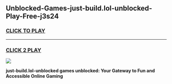 
## Unblocked-Games-just-build.lol-unblocked-Play-Free-j3s24
<h3>
<a href="https://premium76.site?title=just-build.lol-unblocked&ref=15A">CLICK TO PLAY</a></h3>
<hr>

<h3>
<a href="https://premium76.site?title=just-build.lol-unblocked&ref=15A">CLICK 2 PLAY</a>
  
</h3>

<a href="https://premium76.site?title=just-build.lol-unblocked&ref=15A"><img src="https://clearcache.store/games.png"></a>


**just-build.lol-unblocked games unblocked: Your Gateway to Fun and Accessible Online Gaming**
